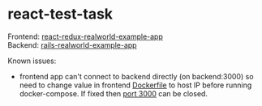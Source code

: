# react-test-task
Frontend: [react-redux-realworld-example-app](https://github.com/gothinkster/react-redux-realworld-example-app)  
Backend: [rails-realworld-example-app](https://github.com/gothinkster/rails-realworld-example-app)  
  
Known issues:  
- frontend app can't connect to backend directly (on backend:3000) so need to change value in frontend [Dockerfile](react-redux-realworld-example-app/Dockerfile#L7) to host IP before running docker-compose. If fixed then [port 3000](docker-compose.yml#L10) can be closed.
